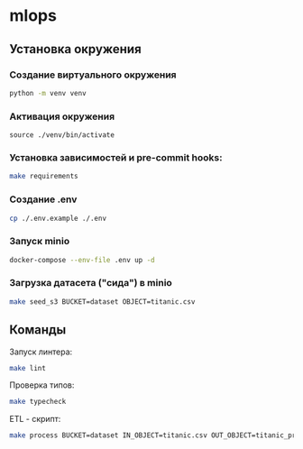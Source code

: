 # mlops

## Установка окружения

### Создание виртуального окружения

```bash
python -m venv venv
```

### Активация окружения

`source ./venv/bin/activate`

### Установка зависимостей и pre-commit hooks:

```bash
make requirements
```

### Создание .env

```sh
cp ./.env.example ./.env
```

### Запуск minio

```sh
docker-compose --env-file .env up -d
```

### Загрузка датасета ("сида") в minio

```sh
make seed_s3 BUCKET=dataset OBJECT=titanic.csv
```

## Команды

Запуск линтера:

```sh
make lint
```

Проверка типов:

```sh
make typecheck
```

ETL - скрипт:

```sh
make process BUCKET=dataset IN_OBJECT=titanic.csv OUT_OBJECT=titanic_processed.csv
```
